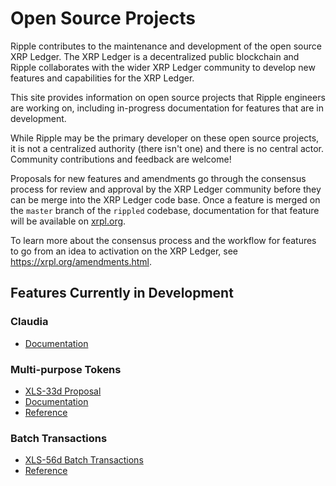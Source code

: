 # Open Source Projects

Ripple contributes to the maintenance and development of the open source XRP Ledger. The XRP Ledger is a decentralized public blockchain and Ripple collaborates with the wider XRP Ledger community to develop new features and capabilities for the XRP Ledger.

This site provides information on open source projects that Ripple engineers are working on, including in-progress documentation for features that are in development. 

While Ripple may be the primary developer on these open source projects, it is not a centralized authority (there isn't one) and  there is no central actor. Community contributions and feedback are welcome!

Proposals for new features and amendments go through the consensus process for review and approval by the XRP Ledger community before they can be merge into the XRP Ledger code base. Once a feature is merged on the `master` branch of the `rippled` codebase, documentation for that feature will be available on [xrpl.org](https://xrpl.org).

To learn more about the consensus process and the workflow for features to go from an idea to activation on the XRP Ledger, see <https://xrpl.org/amendments.html>.

## Features Currently in Development

### Claudia

- [Documentation](https://pypi.org/project/claudia/)

### Multi-purpose Tokens
- [XLS-33d Proposal](https://github.com/XRPLF/XRPL-Standards/tree/master/XLS-0033d-multi-purpose-tokens)
- [Documentation](xls-33d-multi-purpose-tokens/multi-purpose-tokens.md)
- [Reference](xls-33d-multi-purpose-tokens/reference/mpt-reference.md)

### Batch Transactions

- [XLS-56d Batch Transactions](xls-56d-batch-transactions/index.md)
- [Reference](xls-56d-batch-transactions/reference/reference.md)
